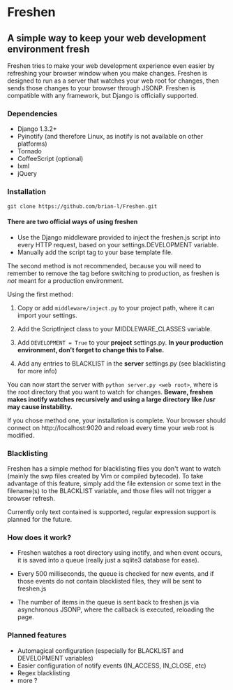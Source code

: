 # Freshen 

## A simple way to keep your web development environment fresh

Freshen tries to make your web development experience even easier by refreshing your browser window when you make changes. Freshen is designed to run as a server that watches your web root for changes, then sends those changes to your browser through JSONP. Freshen is compatible with any framework, but Django is officially supported.

### Dependencies

* Django 1.3.2+
* Pyinotify (and therefore Linux, as inotify is not available on other platforms)
* Tornado
* CoffeeScript (optional)
* lxml
* jQuery

### Installation

`git clone https://github.com/brian-l/Freshen.git`

#### There are two official ways of using freshen

* Use the Django middleware provided to inject the freshen.js script into every HTTP request, based on your settings.DEVELOPMENT variable.
* Manually add the script tag to your base template file.

The second method is not recommended, because you will need to remember to remove the tag before switching to production, as freshen is *not* meant for a production environment.

Using the first method:

1. Copy or add `middleware/inject.py` to your project path, where it can import your settings.

2. Add the ScriptInject class to your MIDDLEWARE_CLASSES variable. 

3. Add `DEVELOPMENT = True` to your __project__ settings.py. __In your production environment, don't forget to change this to False.__

4. Add any entries to BLACKLIST in the __server__ settings.py (see blacklisting for more info)

You can now start the server with `python server.py <web root>`, where <web root> is the root directory that you want to watch for changes. __Beware, freshen makes inotify watches recursively and using a large directory like /usr may cause instability.__

If you chose method one, your installation is complete. Your browser should connect on http://localhost:9020 and reload every time your web root is modified.

### Blacklisting

Freshen has a simple method for blacklisting files you don't want to watch (mainly the swp files created by Vim or compiled bytecode).
To take advantage of this feature, simply add the file extension or some text in the filename(s) to the BLACKLIST variable, and those files will not trigger a browser refresh.

Currently only text contained is supported, regular expression support is planned for the future.

### How does it work?

* Freshen watches a root directory using inotify, and when event occurs, it is saved into a queue (really just a sqlite3 database for ease).

* Every 500 milliseconds, the queue is checked for new events, and if those events do not contain blacklisted files, they will be sent to freshen.js

* The number of items in the queue is sent back to freshen.js via asynchronous JSONP, where the callback is executed, reloading the page.

### Planned features

* Automagical configuration (especially for BLACKLIST and DEVELOPMENT variables)
* Easier configuration of notify events (IN_ACCESS, IN_CLOSE, etc)
* Regex blacklisting
* more ?
